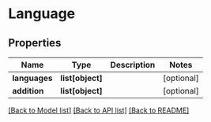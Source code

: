 # Language

## Properties
Name | Type | Description | Notes
------------ | ------------- | ------------- | -------------
**languages** | **list[object]** |  | [optional] 
**addition** | **list[object]** |  | [optional] 

[[Back to Model list]](../README.md#documentation-for-models) [[Back to API list]](../README.md#documentation-for-api-endpoints) [[Back to README]](../README.md)

